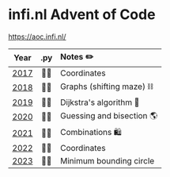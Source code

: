 # infi.nl Advent of Code
https://aoc.infi.nl/

|Year|.py|Notes ✏️|
|:--:|:--:|:---|
|[2017](./2017%20Robots%20will%20eat%20your%20job!/)|🎅🎅|Coordinates|
|[2018](./2018%20Santa%20achter%20de%20tralies/)|🎅🎅|Graphs (shifting maze) ⛓️|
|[2019](./2019%20Noordpool%20gesmolten/)|🎅🎅|Dijkstra's algorithm 🌆|
|[2020](./2020%20Bepakt%20en%20bezakt/)|🎅🎅|Guessing and bisection 🌎|
|[2021](./2021%20Pakjes%20paniek/)|🎅🎅|Combinations 🛍️|
|[2022](./2022%20Navigatie%20narigheid/)|🎅🎅|Coordinates|
|[2023](./2023%20Een%20veelzijdige%20oplossing/)|🎅🎅|Minimum bounding circle|
